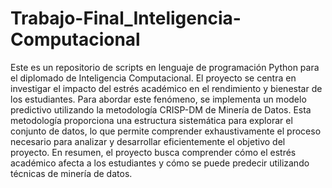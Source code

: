 # Trabajo-Final_Inteligencia-Computacional
Este es un repositorio de scripts en lenguaje de programación Python para el diplomado de Inteligencia Computacional.
El proyecto se centra en investigar el impacto del estrés académico en el rendimiento y bienestar de los estudiantes. Para abordar este fenómeno, se implementa un modelo predictivo utilizando la metodología CRISP-DM de Minería de Datos. Esta metodología proporciona una estructura sistemática para explorar el conjunto de datos, lo que permite comprender exhaustivamente el proceso necesario para analizar y desarrollar eficientemente el objetivo del proyecto. En resumen, el proyecto busca comprender cómo el estrés académico afecta a los estudiantes y cómo se puede predecir utilizando técnicas de minería de datos.
